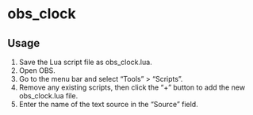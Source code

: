 # obs_clock

## Usage

1.	Save the Lua script file as obs_clock.lua.
2.	Open OBS.
3.	Go to the menu bar and select “Tools” > “Scripts”.
4.	Remove any existing scripts, then click the “+” button to add the new obs_clock.lua file.
5.	Enter the name of the text source in the “Source” field.
